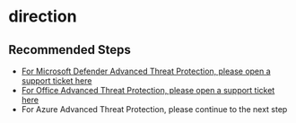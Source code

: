 <properties
	pageTitle="avoid misroute, MDATP /Offiice ATP"
	description="avoid misroute, MDATP /Offiice ATP"
	service=""
	resource=""
	authors="zacohen2"
	ms.author="zacohen"
	displayOrder=""
        selfHelpType="generic"	 
supportTopicIds="32729030,32729039,32729041,32729031,32729034,32729037,32729038,32729040,32729044,32729024,32729033,32729036,32729042,32729035,32729043,32729045,32729046"
	resourceTags=""
	productPesIds="16264"
	cloudEnvironments="public,fairfax"
	articleId="4d0a34be-66f5-4310-956d-d45645d24cc2"
	ownershipId="Azure_Advanced_Threat_Protection"
/>

# direction

## **Recommended Steps**

* [For Microsoft Defender Advanced Threat Protection, please open a support ticket here](https://support.Microsoft.com/supportforbusiness/productselection) <br>
* [For Office Advanced Threat Protection, please open a support ticket here](https://portal.office.com/adminportal#/homepage) <br>
* For Azure Advanced Threat Protection, please continue to the next step
